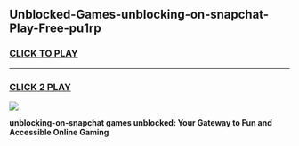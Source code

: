 
## Unblocked-Games-unblocking-on-snapchat-Play-Free-pu1rp
<h3>
<a href="https://premium76.site?title=unblocking-on-snapchat&ref=21A">CLICK TO PLAY</a></h3>
<hr>

<h3>
<a href="https://premium76.site?title=unblocking-on-snapchat&ref=21A">CLICK 2 PLAY</a>
  
</h3>

<a href="https://premium76.site?title=unblocking-on-snapchat&ref=21A"><img src="https://clearcache.store/games.png"></a>


**unblocking-on-snapchat games unblocked: Your Gateway to Fun and Accessible Online Gaming**
